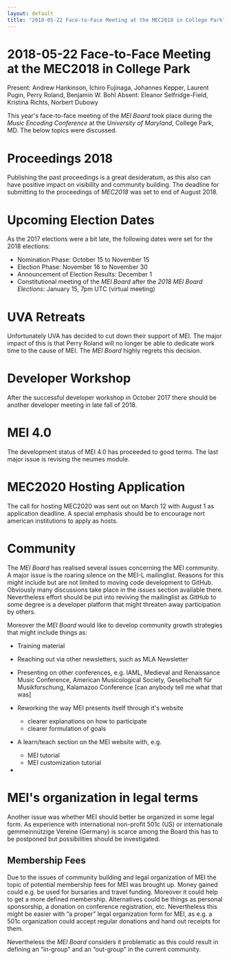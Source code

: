 ```yaml
---
layout: default
title: "2018-05-22 Face-to-Face Meeting at the MEC2018 in College Park"
---
```


# 2018-05-22 Face-to-Face Meeting at the MEC2018 in College Park

Present: Andrew Hankinson, Ichiro Fujinaga, Johannes Kepper, Laurent Pugin, Perry Roland, Benjamin W. Bohl
Absent: Eleanor Selfridge-Field, Kristina Richts, Norbert Dubowy

This year's face-to-face meeting of the *MEI Board* took place during the *Music Encoding Conference* at the *University of Maryland*, College Park, MD. The below topics were discussed.

# Proceedings 2018

Publishing the past proceedings is a great desideratum, as this also can have positive impact on visibility and community building. The deadline for submitting to the proceedings of *MEC2018* was set to end of August 2018.

# Upcoming Election Dates

As the 2017 elections were a bit late, the following dates were set for the 2018 elections:

- Nomination Phase: October 15 to November 15 
- Election Phase: November 16 to November 30 
- Announcement of Election Results: December 1 
- Constitutional meeting of the *MEI Board* after the *2018 MEI Board Elections*: January 15, 7pm UTC (virtual meeting)

# UVA Retreats

Unfortunately UVA has decided to cut down their support of MEI. The major impact of this is that Perry Roland will no longer be able to dedicate work time to the cause of MEI. The *MEI Board* highly regrets this decision.

# Developer Workshop

After the successful developer workshop in October 2017 there should be another developer meeting in late fall of 2018.

# MEI 4.0

The development status of MEI 4.0 has proceeded to good terms. The last major issue is revising the neumes module.


# MEC2020 Hosting Application

The call for hosting MEC2020 was sent out on March 12 with August 1 as application deadline. A special emphasis should be to encourage nort american institutions to apply as hosts.

# Community

The *MEI Board* has realised several issues concerning the MEI community. A major issue is the roaring silence on the MEI-L mailinglist. Reasons for this might include but are not limited to moving code development to GitHub. Obviously many discussions take place in the *issues* section available there. Nevertheless effort should be put into reviving the mailinglist as GitHub to some degree is a developer platform that might threaten away participation by others.

Moreover the *MEI Board* would like to develop community growth strategies that might include things as:

- Training material
- Reaching out via other newsletters, such as MLA Newsletter
- Presenting on other conferences, e.g. IAML, Medieval and Renaissance Music Conference, American Musicological Society, Gesellschaft für Musikforschung, Kalamazoo Conference [can anybody tell me what that was]
- Reworking the way MEI presents itself through it's website
  - clearer explanations on how to participate
  - clearer formulation of goals
- A learn/teach section on the MEI website with, e.g.
  - MEI tutorial
  - MEI customization tutorial

-  
# MEI's organization in legal terms

Another issue was whether MEI should better be organized in some legal form. As experience with international non-profit 501c (US) or internationale gemmeinnützige Vereine (Germany) is scarce among the Board this has to be postponed but possibilities should be investigated.


## Membership Fees

Due to the issues of community building and legal organization of MEI the topic of potential membership fees for MEI was brought up. Money gained could e.g. be used for bursaries and travel funding. Moreover it could help to get a more defined membership. Alternatives could be things as personal sponsorship, a donation on conference registration, etc. Nevertheless this might be easier with “a proper” legal organization form for MEI, as e.g. a 501c organization could accept regular donations and hand out receipts for them.

Nevertheless the *MEI Board* considers it problematic as this could result in defining an “in-group” and an “out-group” in the current community.

